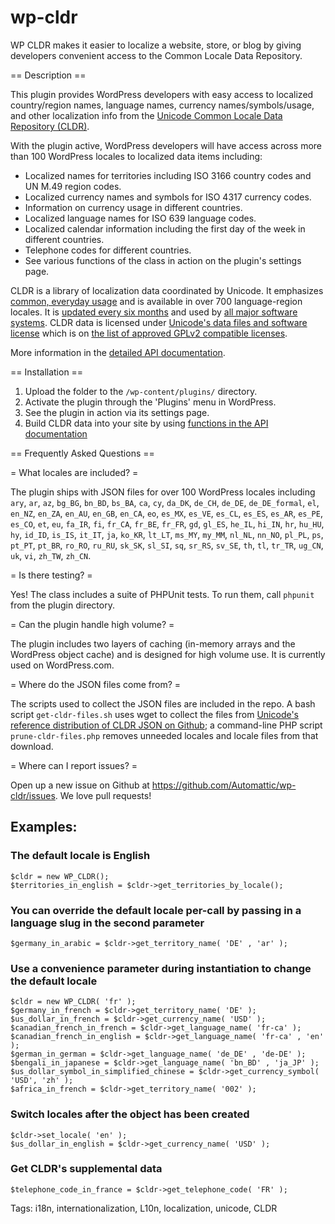 # wp-cldr

WP CLDR makes it easier to localize a website, store, or blog by giving developers convenient access to the Common Locale Data Repository.

== Description ==

This plugin provides WordPress developers with easy access to localized country/region names, language names, currency names/symbols/usage, and other localization info from the [Unicode Common Locale Data Repository (CLDR)](http://cldr.unicode.org/).

With the plugin active, WordPress developers will have access across more than 100 WordPress locales to localized data items including:

* Localized names for territories including ISO 3166 country codes and UN M.49 region codes.
* Localized currency names and symbols for ISO 4317 currency codes.
* Information on currency usage in different countries.
* Localized language names for ISO 639 language codes.
* Localized calendar information including the first day of the week in different countries.
* Telephone codes for different countries.
* See various functions of the class in action on the plugin's settings page.

CLDR is a library of localization data coordinated by Unicode. It emphasizes [common, everyday usage](http://cldr.unicode.org/translation/country-names) and is available in over 700 language-region locales. It is [updated every six months](http://cldr.unicode.org/index/downloads) and used by [all major software systems](http://cldr.unicode.org/#TOC-Who-uses-CLDR-). CLDR data is licensed under [Unicode's data files and software license](http://unicode.org/copyright.html#Exhibit1) which is on [the list of approved GPLv2 compatible licenses](https://www.gnu.org/philosophy/license-list.html#Unicode).

More information in the [detailed API documentation](https://automattic.github.io/wp-cldr/class-WP_CLDR.html).

== Installation ==

1. Upload the folder to the `/wp-content/plugins/` directory.
1. Activate the plugin through the 'Plugins' menu in WordPress.
1. See the plugin in action via its settings page.
1. Build CLDR data into your site by using [functions in the API documentation](https://automattic.github.io/wp-cldr/class-WP_CLDR.html)

== Frequently Asked Questions ==

= What locales are included? =

The plugin ships with JSON files for over 100 WordPress locales including `ary`, `ar`, `az`, `bg_BG`, `bn_BD`, `bs_BA`, `ca`, `cy`, `da_DK`, `de_CH`, `de_DE`, `de_DE_formal`, `el`, `en_NZ`, `en_ZA`, `en_AU`, `en_GB`, `en_CA`, `eo`, `es_MX`, `es_VE`, `es_CL`, `es_ES`, `es_AR`, `es_PE`, `es_CO`, `et`, `eu`, `fa_IR`, `fi`, `fr_CA`, `fr_BE`, `fr_FR`, `gd`, `gl_ES`, `he_IL`, `hi_IN`, `hr`, `hu_HU`, `hy`, `id_ID`, `is_IS`, `it_IT`, `ja`, `ko_KR`, `lt_LT`, `ms_MY`, `my_MM`, `nl_NL`, `nn_NO`, `pl_PL`, `ps`, `pt_PT`, `pt_BR`, `ro_RO`, `ru_RU`, `sk_SK`, `sl_SI`, `sq`, `sr_RS`, `sv_SE`, `th`, `tl`, `tr_TR`, `ug_CN`, `uk`, `vi`, `zh_TW`, `zh_CN`.

= Is there testing? =

Yes! The class includes a suite of PHPUnit tests. To run them, call `phpunit` from the plugin directory.

= Can the plugin handle high volume? =

The plugin includes two layers of caching (in-memory arrays and the WordPress object cache) and is designed for high volume use. It is currently used on WordPress.com.

= Where do the JSON files come from? =

The scripts used to collect the JSON files are included in the repo. A bash script `get-cldr-files.sh` uses wget to collect the files from [Unicode's reference distribution of CLDR JSON on Github](http://cldr.unicode.org/index/cldr-spec/json); a command-line PHP script `prune-cldr-files.php` removes unneeded locales and locale files from that download.

= Where can I report issues? =

Open up a new issue on Github at https://github.com/Automattic/wp-cldr/issues. We love pull requests!

## Examples:
### The default locale is English
```
$cldr = new WP_CLDR();
$territories_in_english = $cldr->get_territories_by_locale();
```

### You can override the default locale per-call by passing in a language slug in the second parameter
```
$germany_in_arabic = $cldr->get_territory_name( 'DE' , 'ar' );
```

### Use a convenience parameter during instantiation to change the default locale
```
$cldr = new WP_CLDR( 'fr' );
$germany_in_french = $cldr->get_territory_name( 'DE' );
$us_dollar_in_french = $cldr->get_currency_name( 'USD' );
$canadian_french_in_french = $cldr->get_language_name( 'fr-ca' );
$canadian_french_in_english = $cldr->get_language_name( 'fr-ca' , 'en' );
$german_in_german = $cldr->get_language_name( 'de_DE' , 'de-DE' );
$bengali_in_japanese = $cldr->get_language_name( 'bn_BD' , 'ja_JP' );
$us_dollar_symbol_in_simplified_chinese = $cldr->get_currency_symbol( 'USD', 'zh' );
$africa_in_french = $cldr->get_territory_name( '002' );
```

### Switch locales after the object has been created
```
$cldr->set_locale( 'en' );
$us_dollar_in_english = $cldr->get_currency_name( 'USD' );
```

### Get CLDR's supplemental data
```
$telephone_code_in_france = $cldr->get_telephone_code( 'FR' );
```

Tags: i18n, internationalization, L10n, localization, unicode, CLDR
